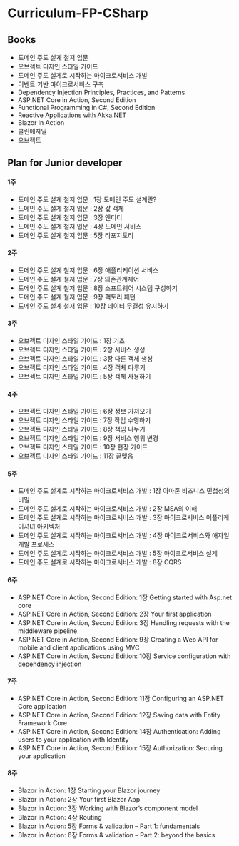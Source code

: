 # Curriculum-FP-CSharp

## Books
- 도메인 주도 설계 철저 입문
- 오브젝트 디자인 스타일 가이드
- 도메인 주도 설계로 시작하는 마이크로서비스 개발
- 이벤트 기반 마이크로서비스 구축
- Dependency Injection Principles, Practices, and Patterns
- ASP.NET Core in Action, Second Edition
- Functional Programming in C#, Second Edition
- Reactive Applications with Akka.NET
- Blazor in Action 
- 클린애자일
- 오브젝트


## Plan for Junior developer
#### 1주
- 도메인 주도 설계 철저 입문 : 1장 도메인 주도 설계란?
- 도메인 주도 설계 철저 입문 : 2장 값 객체
- 도메인 주도 설계 철저 입문 : 3장 엔티티
- 도메인 주도 설계 철저 입문 : 4장 도메인 서비스
- 도메인 주도 설계 철저 입문 : 5장 리포지토리
#### 2주
- 도메인 주도 설계 철저 입문 : 6장 애플리케이션 서비스
- 도메인 주도 설계 철저 입문 : 7장 의존관계제어
- 도메인 주도 설계 철저 입문 : 8장 소프트웨어 시스템 구성하기
- 도메인 주도 설계 철저 입문 : 9장 팩토리 패턴
- 도메인 주도 설계 철저 입문 : 10장 데이터 무결성 유지하기
#### 3주
- 오브젝트 디자인 스타일 가이드 : 1장 기초
- 오브젝트 디자인 스타일 가이드 : 2장 서비스 생성
- 오브젝트 디자인 스타일 가이드 : 3장 다른 객체 생성
- 오브젝트 디자인 스타일 가이드 : 4장 객체 다루기
- 오브젝트 디자인 스타일 가이드 : 5장 객체 사용하기
#### 4주
- 오브젝트 디자인 스타일 가이드 : 6장 정보 가져오기
- 오브젝트 디자인 스타일 가이드 : 7장 작업 수행하기
- 오브젝트 디자인 스타일 가이드 : 8장 책임 나누기
- 오브젝트 디자인 스타일 가이드 : 9장 서비스 행위 변경
- 오브젝트 디자인 스타일 가이드 : 10장 현장 가이드
- 오브젝트 디자인 스타일 가이드 : 11장 끝맺음
#### 5주
- 도메인 주도 설계로 시작하는 마이크로서비스 개발 : 1장 아마존 비즈니스 민첩성의 비밀
- 도메인 주도 설계로 시작하는 마이크로서비스 개발 : 2장 MSA의 이해
- 도메인 주도 설계로 시작하는 마이크로서비스 개발 : 3장 마이크로서비스 어플리케이셔녀 아키텍처
- 도메인 주도 설계로 시작하는 마이크로서비스 개발 : 4장 마이크로서비스와 애자일 개발 프로세스
- 도메인 주도 설계로 시작하는 마이크로서비스 개발 : 5장 마이크로서비스 설계
- 도메인 주도 설계로 시작하는 마이크로서비스 개발 : 8장 CQRS
#### 6주
- ASP.NET Core in Action, Second Edition: 1장 Getting started with Asp.net core 
- ASP.NET Core in Action, Second Edition: 2장 Your first application
- ASP.NET Core in Action, Second Edition: 3장 Handling requests with the middleware pipeline
- ASP.NET Core in Action, Second Edition: 9장 Creating a Web API for mobile and client applications using MVC
- ASP.NET Core in Action, Second Edition: 10장 Service configuration with dependency injection
#### 7주
- ASP.NET Core in Action, Second Edition: 11장 Configuring an ASP.NET Core application
- ASP.NET Core in Action, Second Edition: 12장 Saving data with Entity Framework Core
- ASP.NET Core in Action, Second Edition: 14장 Authentication: Adding users to your application with Identity
- ASP.NET Core in Action, Second Edition: 15장 Authorization: Securing your application
#### 8주
- Blazor in Action: 1장 Starting your Blazor journey
- Blazor in Action: 2장 Your first Blazor App
- Blazor in Action: 3장 Working with Blazor’s component model
- Blazor in Action: 4장 Routing
- Blazor in Action: 5장 Forms & validation – Part 1: fundamentals
- Blazor in Action: 6장 Forms & validation – Part 2: beyond the basics
